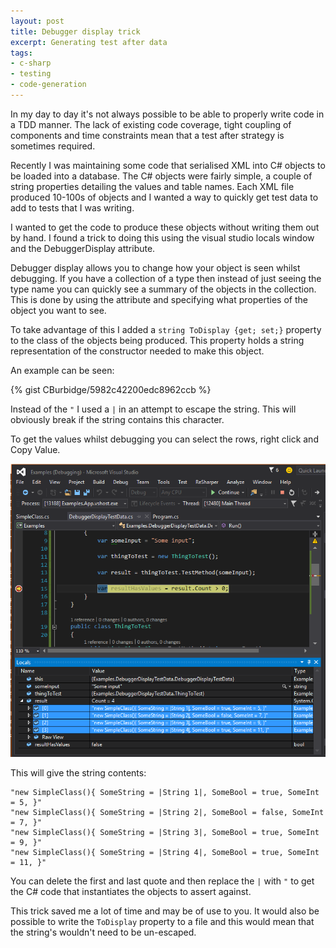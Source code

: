 ```yaml
---
layout: post
title: Debugger display trick
excerpt: Generating test after data
tags: 
- c-sharp
- testing
- code-generation
---
```


In my day to day it's not always possible to be able to properly write code in a TDD manner. The lack of existing code coverage, tight coupling of components and time constraints mean that a test after strategy is sometimes required.

Recently I was maintaining some code that serialised XML into C# objects to be loaded into a database. The C# objects were fairly simple, a couple of string properties detailing the values and table names. Each XML file produced 10-100s of objects and I wanted a way to quickly get test data to add to tests that I was writing.

I wanted to get the code to produce these objects without writing them out by hand. I found a trick to doing this using the visual studio locals window and the DebuggerDisplay attribute.

Debugger display allows you to change how your object is seen whilst debugging. If you have a collection of a type then instead of just seeing the type name you can quickly see a summary of the objects in the collection. This is done by using the attribute and specifying what properties of the object you want to see.

To take advantage of this I added a `string ToDisplay {get; set;}` property to the class of the objects being produced. This property holds a string representation of the constructor needed to make this object.

An example can be seen:

{% gist CBurbidge/5982c42200edc8962ccb %}

Instead of the `"` I used a `|` in an attempt to escape the string. This will obviously break if the string contains this character.

To get the values whilst debugging you can select the rows, right click and Copy Value. 

![Selected rows](/images/selected_local_window.png)

This will give the string contents:

```
"new SimpleClass(){ SomeString = |String 1|, SomeBool = true, SomeInt = 5, }"
"new SimpleClass(){ SomeString = |String 2|, SomeBool = false, SomeInt = 7, }"
"new SimpleClass(){ SomeString = |String 3|, SomeBool = true, SomeInt = 9, }"
"new SimpleClass(){ SomeString = |String 4|, SomeBool = true, SomeInt = 11, }"
```

You can delete the first and last quote and then replace the `|` with `"` to get the C# code that instantiates the objects to assert against.

This trick saved me a lot of time and may be of use to you. It would also be possible to write the `ToDisplay` property to a file and this would mean that the string's wouldn't need to be un-escaped.
